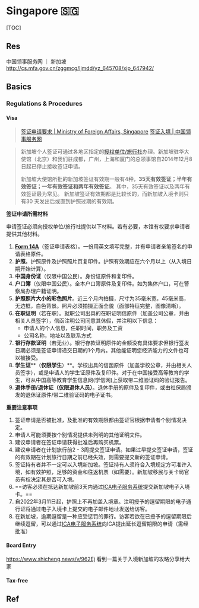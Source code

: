 # Singapore 🇸‍🇬

[TOC]



## Res
中国领事服务网 ｜ 新加坡 http://cs.mfa.gov.cn/zggmcg/ljmdd/yz_645708/xjp_647942/




## Basics
### Regulations & Procedures
#### Visa
> [签证申请要求 | Ministry of Foreign Affairs, Singapore](https://www.mfa.gov.sg/Overseas-Mission/Beijing/CN/Beijing-CN/Consular-Services/Visa-Information/Visa-Application-Requirements)
> [签证入境 | 中国领事服务网](http://cs.mfa.gov.cn/zggmcg/ljmdd/yz_645708/xjp_647942/rjjl_647952/)

> 新加坡个人签证可通过各地区指定的[授权单位/旅行社](https://www.mfa.gov.sg/-/media/Images/MFA/OverseasMission/China/List-of-Authorised-Visa-Agencies-in-China.ashx)办理。新加坡驻华大使馆（北京）和我们驻成都，广州，上海和厦门的总领事馆自2014年12月8日起已停止接收签证申请。
> 
> 新加坡大使馆所批的新加坡签证有效期一般有4种，**35天有效签证；半年有效签证；一年有效签证和两年有效签证**。 其中，35天有效签证以及两年有效签证最为常见。 新加坡签证有效期都是比较长的，而新加坡入境卡则只有30 天发出后或直到护照过期的有效期。


**签证申请所需材料**

申请签证必须向授权单位/旅行社提供以下材料。若有必要，本馆有权要求申请者提供其他材料。

1.  [**Form 14A**](https://www.ica.gov.sg/docs/default-source/ica/forms/form14a.pdf)（签证申请表格）。一份用英文填写完整，并有申请者亲笔签名的申请表格原件。
2.  **护照**。护照原件及护照照片页复印件。护照有效期应在六个月以上（从入境日期开始计算）。
3.  **中国身份证**（仅限中国公民）。身份证原件和复印件。
4.  **户口簿**（仅限中国公民）。全本户口簿原件及复印件。如为集体户口，可在警察局办理户籍证明。
5.  **护照照片大小的彩色照片**。近三个月内拍摄，尺寸为35毫米宽，45毫米高，无边框，白色背景。照片必须拍摄正面全貌（面部特征完整，图像清晰）。
6.  **在职证明**（若在职）。就职公司出具的在职证明信原件（加盖公司公章，并由相关人员签字），信函注明公司同意其休假，并注明以下信息：
    -   申请人的个人信息，任职时间，职务及工资
    -   公司名称，地址以及联系方式
7.  **银行存款证明**（若无业）。银行存款证明原件的金额没有具体要求但银行签发日期必须是签证申请递交日期的1个月内。其他能证明您经济能力的文件也可以被接受。
8.  **学生证****（**仅限学生**）**。学校出具的信函原件（加盖学校公章，并由相关人员签字），或是申请人的学生证原件及复印件。对于在中国接受高等教育的学生，可从中国高等教育学生信息网(学信网)上获取带二维验证码的验证报告。
9.  **退休****手册****/****退休证****（**仅限退休人员**）**。退休手册的原件及复印件，或由社保局颁发的退休证原件/带二维验证码的电子证书。


**重要注意事项**
1.  签证申请是否被批准，及批准的有效期限都由签证官根据申请者个别情况决定。
2.  申请人可能须要按个别情况提供未列明的其他证明文件。
3.  建议申请者在签证申请获得批准后再购买机票。
4.  建议申请者在计划旅行前2 - 3周提交签证申请。如果过早提交签证申请，签证的有效期在计划旅行日期之前已经失效，则需要提交新的签证申请。
5.  签证持有者并不一定可以入境新加坡。签证持有人须符合入境规定方可准许入境，如有效护照，足够的资金和往返机票（如需要）。新加坡移民与关卡局官员有权决定其是否可入境。
6.  ==访客必须在抵达新加坡前3天内通过[ICA电子服务系统](https://eservices.ica.gov.sg/sgarrivalcard/)提交新加坡电子入境卡。==
7.  自2022年3月11日起，护照上不再加盖入境章。注明授予的逗留期限的电子通行证将通过电子入境卡上提交的电子邮件地址发送给访客。
8.  在新加坡，逾期逗留是一种应受惩罚的罪行。访客若欲在已授予的逗留期限后继续逗留，可以通过[ICA电子服务系统](https://eservices.ica.gov.sg/esvclandingpage/extend)向ICA提出延长逗留期限的申请（需经批准）
#### Board Entry
https://www.shicheng.news/v/962Ej 看到一篇关于入境新加坡的攻略分享给大家
#### Tax-free



## Ref


